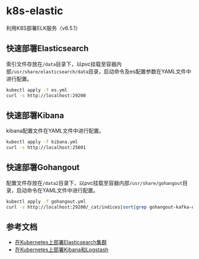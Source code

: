 # k8s-elastic
利用K8S部署ELK服务（v6.5.1）

## 快速部署Elasticsearch

索引文件存放在`/data`目录下，以pvc挂载至容器内部`/usr/share/elasticsearch/data`目录，启动命令及es配置参数在YAML文件中进行配置。

```bash
kubectl apply -f es.yml
curl -s http://localhost:29200
```

## 快速部署Kibana

kibana配置文件在YAML文件中进行配置。

```bash
kubectl apply -f kibana.yml
curl -s http://localhost:25601
```

## 快速部署Gohangout

配置文件存放在`/data2`目录下，以pvc挂载至容器内部`/usr/share/gohangout`目录，启动命令在YAML文件中进行配置。

```bash
kubectl apply -f gohangout.yml
curl -s http://localhost:29200/_cat/indices|sort|grep gohangout-kafka-dnsmasq-2019-05-08
```

## 参考文档

- [在Kubernetes上部署Elasticsearch集群](https://blog.csdn.net/chenleiking/article/details/79453460)
- [在Kubernetes上部署Kibana和Logstash](https://blog.csdn.net/chenleiking/article/details/79466158)
